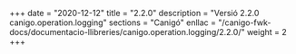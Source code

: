 +++
date        = "2020-12-12"
title       = "2.2.0"
description = "Versió 2.2.0 canigo.operation.logging"
sections    = "Canigó"
enllac		= "/canigo-fwk-docs/documentacio-llibreries/canigo.operation.logging/2.2.0/"
weight		= 2
+++
